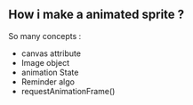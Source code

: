 ## How i make a animated sprite ?

So many concepts : 
- canvas attribute 
- Image object
- animation State 
- Reminder algo
- requestAnimationFrame()